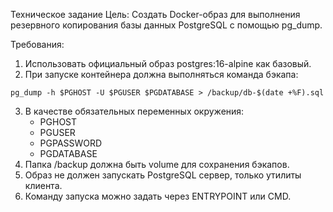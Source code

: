 Техническое задание
Цель:
Создать Docker-образ для выполнения резервного копирования базы данных PostgreSQL с помощью pg_dump.

Требования:
1. Использовать официальный образ postgres:16-alpine как базовый.
2. При запуске контейнера должна выполняться команда бэкапа:
```
pg_dump -h $PGHOST -U $PGUSER $PGDATABASE > /backup/db-$(date +%F).sql
```
3. В качестве обязательных переменных окружения:
    - PGHOST
    - PGUSER
    - PGPASSWORD
    - PGDATABASE
4. Папка /backup должна быть volume для сохранения бэкапов.
5. Образ не должен запускать PostgreSQL сервер, только утилиты клиента.
6. Команду запуска можно задать через ENTRYPOINT или CMD.